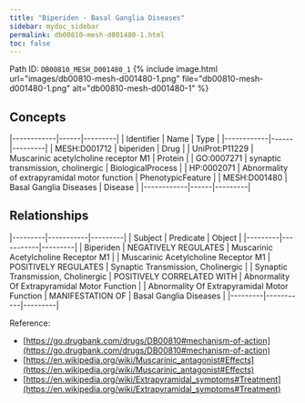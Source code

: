 ```yaml
---
title: "Biperiden - Basal Ganglia Diseases"
sidebar: mydoc_sidebar
permalink: db00810-mesh-d001480-1.html
toc: false 
---
```



Path ID: `DB00810_MESH_D001480_1`
{% include image.html url="images/db00810-mesh-d001480-1.png" file="db00810-mesh-d001480-1.png" alt="db00810-mesh-d001480-1" %}

## Concepts

|------------|------|---------|
| Identifier | Name | Type    |
|------------|------|---------|
| MESH:D001712 | biperiden | Drug |
| UniProt:P11229 | Muscarinic acetylcholine receptor M1 | Protein |
| GO:0007271 | synaptic transmission, cholinergic | BiologicalProcess |
| HP:0002071 | Abnormality of extrapyramidal motor function | PhenotypicFeature |
| MESH:D001480 | Basal Ganglia Diseases | Disease |
|------------|------|---------|

## Relationships

|---------|-----------|---------|
| Subject | Predicate | Object  |
|---------|-----------|---------|
| Biperiden | NEGATIVELY REGULATES | Muscarinic Acetylcholine Receptor M1 |
| Muscarinic Acetylcholine Receptor M1 | POSITIVELY REGULATES | Synaptic Transmission, Cholinergic |
| Synaptic Transmission, Cholinergic | POSITIVELY CORRELATED WITH | Abnormality Of Extrapyramidal Motor Function |
| Abnormality Of Extrapyramidal Motor Function | MANIFESTATION OF | Basal Ganglia Diseases |
|---------|-----------|---------|

Reference: 
  - [https://go.drugbank.com/drugs/DB00810#mechanism-of-action](https://go.drugbank.com/drugs/DB00810#mechanism-of-action)
  - [https://en.wikipedia.org/wiki/Muscarinic_antagonist#Effects](https://en.wikipedia.org/wiki/Muscarinic_antagonist#Effects)
  - [https://en.wikipedia.org/wiki/Extrapyramidal_symptoms#Treatment](https://en.wikipedia.org/wiki/Extrapyramidal_symptoms#Treatment)
